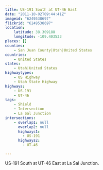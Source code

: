 ```yaml
---
title: US-191 South at UT-46 East
date: "2011-10-02T09:44:41Z"
imageid: "6249538697"
flickrid: "6249538697"
location:
    latitude: 38.309188
    longitude: -109.403533
places: []
counties:
    - San Juan County|Utah|United States
countries:
    - United States
states:
    - Utah|United States
highwaytypes:
    - US Highway
    - Utah State Highway
highways:
    - US-191
    - UT-46
tags:
    - Shield
    - Intersection
    - La Sal Junction
intersections:
    - overlap1: null
      overlap2: null
      highways1:
        - US-191
      highways2:
        - UT-46

---
```

US-191 South at UT-46 East at La Sal Junction.